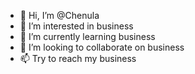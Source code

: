 - 👋 Hi, I’m @Chenula
- 👀 I’m interested in business
- 🌱 I’m currently learning business
- 💞️ I’m looking to collaborate on business
- 📫 Try to reach my business

<!---
Chenula/Chenula is a ✨ special ✨ repository because its `README.md` (this file) appears on your GitHub profile.
You can click the Preview link to take a look at your changes.
--->
